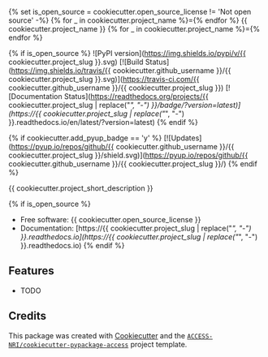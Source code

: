 {% set is_open_source = cookiecutter.open_source_license != 'Not open source' -%}
{% for _ in cookiecutter.project_name %}={% endfor %}
{{ cookiecutter.project_name }}
{% for _ in cookiecutter.project_name %}={% endfor %}

{% if is_open_source %}
![PyPI version](https://img.shields.io/pypi/v/{{ cookiecutter.project_slug }}.svg)
[![Build Status](https://img.shields.io/travis/{{ cookiecutter.github_username }}/{{ cookiecutter.project_slug }}.svg)](https://travis-ci.com/{{ cookiecutter.github_username }}/{{ cookiecutter.project_slug }})
[![Documentation Status](https://readthedocs.org/projects/{{ cookiecutter.project_slug | replace("_", "-") }}/badge/?version=latest)](https://{{ cookiecutter.project_slug | replace("_", "-") }}.readthedocs.io/en/latest/?version=latest)
{% endif %}

{% if cookiecutter.add_pyup_badge == 'y' %}
[![Updates](https://pyup.io/repos/github/{{ cookiecutter.github_username }}/{{ cookiecutter.project_slug }}/shield.svg)](https://pyup.io/repos/github/{{ cookiecutter.github_username }}/{{ cookiecutter.project_slug }}/)
{% endif %}

{{ cookiecutter.project_short_description }}

{% if is_open_source %}
* Free software: {{ cookiecutter.open_source_license }}
* Documentation: [https://{{ cookiecutter.project_slug | replace("_", "-") }}.readthedocs.io](https://{{ cookiecutter.project_slug | replace("_", "-") }}.readthedocs.io)
{% endif %}

## Features

* TODO

## Credits

This package was created with [Cookiecutter](https://github.com/audreyr/cookiecutter) and the [`ACCESS-NRI/cookiecutter-pypackage-access`](https://github.com/ACCESS-NRI/cookiecutter-pypackage-access) project template. 